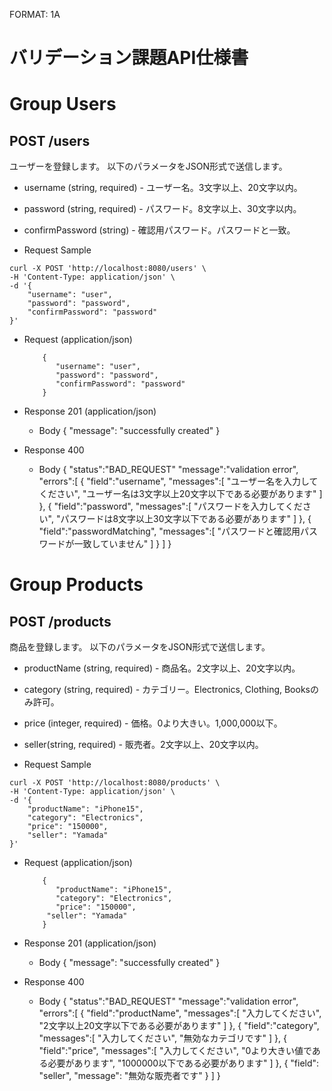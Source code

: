 FORMAT: 1A

# バリデーション課題API仕様書

# Group Users

## POST /users

ユーザーを登録します。
以下のパラメータをJSON形式で送信します。

+ username (string, required) - ユーザー名。3文字以上、20文字以内。
+ password (string, required) - パスワード。8文字以上、30文字以内。
+ confirmPassword (string) - 確認用パスワード。パスワードと一致。

+ Request Sample

```
curl -X POST 'http://localhost:8080/users' \
-H 'Content-Type: application/json' \
-d '{
    "username": "user",
    "password": "password",
    "confirmPassword": "password"
}' 
```

+ Request (application/json)

	      {
	         "username": "user",
	         "password": "password",
	         "confirmPassword": "password"
	      }

+ Response 201 (application/json)
	+ Body
		{
			"message": "successfully created"
		}

+ Response 400
	+ Body
		{
			"status":"BAD_REQUEST"
			"message":"validation error",
			"errors":[
				{
					"field":"username",
					"messages":[
						"ユーザー名を入力してください",
						"ユーザー名は3文字以上20文字以下である必要があります"
					]
				},
				{
					"field":"password",
					"messages":[
						"パスワードを入力してください",
						"パスワードは8文字以上30文字以下である必要があります"
					]
				},
				{
					"field":"passwordMatching",
					"messages":[
						"パスワードと確認用パスワードが一致していません"
					]
				}
			]
		}

# Group Products

## POST /products

商品を登録します。
以下のパラメータをJSON形式で送信します。

+ productName (string, required) - 商品名。2文字以上、20文字以内。
+ category (string, required) - カテゴリー。Electronics, Clothing, Booksのみ許可。
+ price (integer, required) - 価格。0より大きい。1,000,000以下。
+ seller(string, required) - 販売者。2文字以上、20文字以内。

+ Request Sample

```
curl -X POST 'http://localhost:8080/products' \
-H 'Content-Type: application/json' \
-d '{
    "productName": "iPhone15",
    "category": "Electronics",
    "price": "150000",
    "seller": "Yamada"
}' 
```

+ Request (application/json)

	      {
	         "productName": "iPhone15",
	         "category": "Electronics",
	         "price": "150000",
           "seller": "Yamada"
	      }

+ Response 201 (application/json)
	+ Body
		{
			"message": "successfully created"
		}

+ Response 400
	+ Body
		{
			"status":"BAD_REQUEST"
			"message":"validation error",
			"errors":[
				{
					"field":"productName",
					"messages":[
						"入力してください",
						"2文字以上20文字以下である必要があります"
					]
				},
				{
					"field":"category",
					"messages":[
						"入力してください",
						"無効なカテゴリです"
					]
				},
				{
					"field":"price",
					"messages":[
						"入力してください",
						"0より大きい値である必要があります",
						"1000000以下である必要があります"
					]
				},
				{
					"field": "seller",
					"message": "無効な販売者です"
				}
			]
		}
